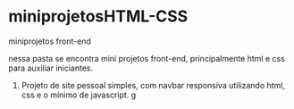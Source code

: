 # miniprojetosHTML-CSS
miniprojetos front-end

nessa pasta se encontra mini projetos front-end, principalmente html e css para auxiliar iniciantes. 

1. Projeto de site pessoal simples, com navbar responsiva utilizando html, css e o mínimo de javascript. g

